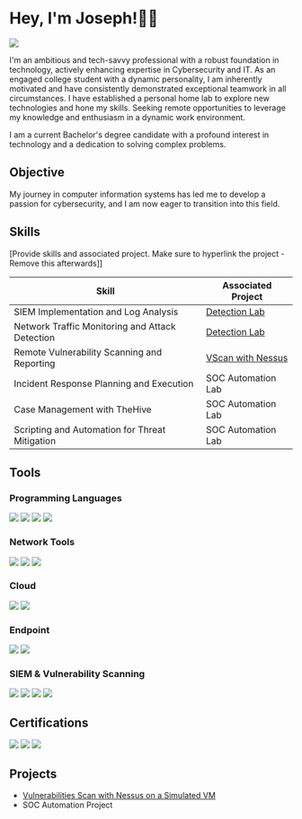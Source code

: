 # Hey, I'm Joseph!👋🏿
<a href="https://linkedin.com](https://www.linkedin.com/in/josephudoh/"><img src="https://img.shields.io/badge/-LinkedIn-0072b1?&style=for-the-badge&logo=linkedin&logoColor=white" /></a>

I'm an ambitious and tech-savvy professional with a robust foundation in technology, actively enhancing expertise in Cybersecurity and IT. As an engaged college student with a dynamic personality, I am inherently motivated and have consistently demonstrated exceptional teamwork in all circumstances. I have established a personal home lab to explore new technologies and hone my skills. Seeking remote opportunities to leverage my knowledge and enthusiasm in a dynamic work environment.

I am a current Bachelor's degree candidate with a profound interest in technology and a dedication to solving complex problems.

## Objective

My journey in computer information systems has led me to develop a passion for cybersecurity, and I am now eager to transition into this field.

## Skills
[Provide skills and associated project. Make sure to hyperlink the project - Remove this afterwards]]

| Skill                                         | Associated Project         |
|-----------------------------------------------|----------------------------|
| SIEM Implementation and Log Analysis          | <a href="https://google.com">Detection Lab</a>|
| Network Traffic Monitoring and Attack Detection | <a href="https://google.com">Detection Lab</a>|
| Remote Vulnerability Scanning and Reporting         | <a href="https://github.com/UJosephUdoh/Vulnerability-Scan-With-Nessus">VScan with Nessus</a>|
| Incident Response Planning and Execution      | SOC Automation Lab|
| Case Management with TheHive                  | SOC Automation Lab|
| Scripting and Automation for Threat Mitigation | SOC Automation Lab|

## Tools

### Programming Languages
<div>
    <img src="https://img.shields.io/badge/-Python-3776AB?style=for-the-badge&logo=python&logoColor=white" />
    <img src="https://img.shields.io/badge/-SQL-4479A1?style=for-the-badge&logo=postgresql&logoColor=white" />
    <img src="https://img.shields.io/badge/-Bash-4EAA25?style=for-the-badge&logo=gnu-bash&logoColor=white" />
    <img src="https://img.shields.io/badge/-Linux-FCC624?style=for-the-badge&logo=linux&logoColor=black" />
</div>

### Network Tools
<div>
    <img src="https://img.shields.io/badge/-Wireshark-1679A7?&style=for-the-badge&logo=Wireshark&logoColor=white" />
    <img src="https://img.shields.io/badge/-Suricata-EF3B2D?&style=for-the-badge&logo=suricata&logoColor=white" />
    <img src="https://img.shields.io/badge/-tcpdump-1E90FF?style=for-the-badge" />
</div>


### Cloud
<div>
    <img src="https://img.shields.io/badge/-Azure-0078D4?style=for-the-badge&logo=microsoft-azure&logoColor=white" />
    <img src="https://img.shields.io/badge/-AWS-232F3E?style=for-the-badge&logo=amazon-aws&logoColor=white" />
</div>


### Endpoint
<div>
    <img src="https://img.shields.io/badge/-Microsoft_Defender_for_Endpoint-00A4EF?&style=for-the-badge&logo=Microsoft&logoColor=white" />
    <img src="https://img.shields.io/badge/-Velociraptor-4B275F?&style=for-the-badge&logo=Velociraptor&logoColor=white" />
</div>

### SIEM & Vulnerability Scanning
<div>
    <img src="https://img.shields.io/badge/-Microsoft_Sentinel-0078D4?&style=for-the-badge&logo=Microsoft&logoColor=white" />
    <img src="https://img.shields.io/badge/-Splunk-000000?&style=for-the-badge&logo=Splunk&logoColor=white" />
    <img src="https://img.shields.io/badge/-Google%20Chronicle-4285F4?style=for-the-badge&logo=google&logoColor=white" />
    <img src="https://img.shields.io/badge/-Burp%20Suite-FF6C37?style=for-the-badge&logo=burp-suite&logoColor=white" />
  
</div>

## Certifications
<div>
<img src="https://img.shields.io/badge/-Security%2B-FF0000?&style=for-the-badge&logo=CompTIA&logoColor=white" />
<img src="https://img.shields.io/badge/-Network%2B-007ACC?&style=for-the-badge&logo=CompTIA&logoColor=white" />
<img src="https://img.shields.io/badge/-Google%20Cybersecurity%20Professional-34A853?style=for-the-badge&logo=google&logoColor=white" />
</div>

## Projects
- <a href="https://github.com/UJosephUdoh/Vulnerability-Scan-With-Nessus">Vulnerabilities Scan with Nessus on a Simulated VM</a>
- SOC Automation Project
